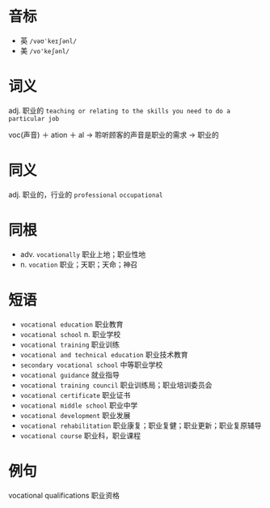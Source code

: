 # 音标

- 英 `/vəʊˈkeɪʃənl/`
- 美 `/vo'keʃənl/`

# 词义

adj. 职业的
`teaching or relating to the skills you need to do a particular job`



voc(声音) ＋ ation ＋ al → 聆听顾客的声音是职业的需求 → 职业的

# 同义

adj. 职业的，行业的
`professional` `occupational`

# 同根

- adv. `vocationally` 职业上地；职业性地
- n. `vocation` 职业；天职；天命；神召

# 短语

- `vocational education` 职业教育
- `vocational school` n. 职业学校
- `vocational training` 职业训练
- `vocational and technical education` 职业技术教育
- `secondary vocational school` 中等职业学校
- `vocational guidance` 就业指导
- `vocational training council` 职业训练局；职业培训委员会
- `vocational certificate` 职业证书
- `vocational middle school` 职业中学
- `vocational development` 职业发展
- `vocational rehabilitation` 职业康复；职业复健；职业更新；职业复原辅导
- `vocational course` 职业科，职业课程

# 例句

vocational qualifications
职业资格


